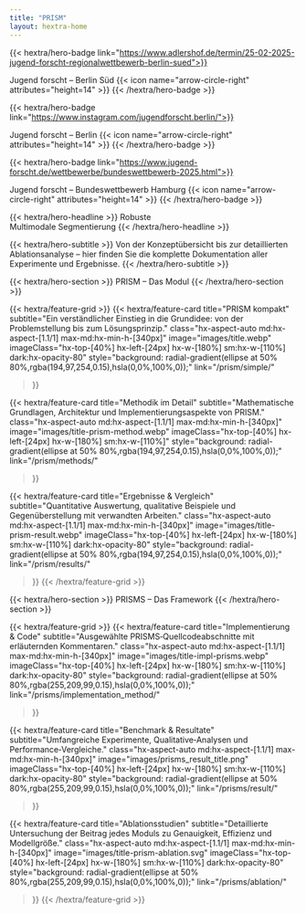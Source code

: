 ```yaml
---
title: "PRISM"
layout: hextra-home
---
```


{{< hextra/hero-badge link="https://www.adlershof.de/termin/25-02-2025-jugend-forscht-regionalwettbewerb-berlin-sued">}}
  <div class="hx-w-2 hx-h-2 hx-rounded-full hx-bg-primary-400"></div>
  <span>Jugend forscht – Berlin Süd</span>
  {{< icon name="arrow-circle-right" attributes="height=14" >}}
{{< /hextra/hero-badge >}}

<div class="hx-mt-2 hx-mb-2"></div>

{{< hextra/hero-badge link="https://www.instagram.com/jugendforscht.berlin/">}}
  <div class="hx-w-2 hx-h-2 hx-rounded-full hx-bg-custom-primary-400"></div>
  <span>Jugend forscht – Berlin</span>
  {{< icon name="arrow-circle-right" attributes="height=14" >}}
{{< /hextra/hero-badge >}}

<div class="hx-mt-2 hx-mb-2"></div>

{{< hextra/hero-badge link="https://www.jugend-forscht.de/wettbewerbe/bundeswettbewerb-2025.html">}}
  <div class="hx-w-2 hx-h-2 hx-rounded-full hx-bg-custom-primary-800"></div>
  <span>Jugend forscht – Bundeswettbewerb Hamburg</span>
  {{< icon name="arrow-circle-right" attributes="height=14" >}}
{{< /hextra/hero-badge >}}

<div class="hx-mt-6 hx-mb-6">

{{< hextra/hero-headline >}}
  Robuste&nbsp;<br class="hx:sm:block hx:hidden" />Multimodale Segmentierung
{{< /hextra/hero-headline >}}


<div class="hx-mb-12">
{{< hextra/hero-subtitle >}}
  Von der Konzeptübersicht bis zur detaillierten Ablationsanalyse – hier finden Sie die komplette Dokumentation aller Experimente und Ergebnisse.
{{< /hextra/hero-subtitle >}}
</div>

<div class="hx-mt-6"></div>

{{< hextra/hero-section >}}
  PRISM – Das Modul
{{< /hextra/hero-section >}}

<div class="hx-mt-6 hx-mb-6"></div>

{{< hextra/feature-grid >}}
  {{< hextra/feature-card
      title="PRISM kompakt"
      subtitle="Ein verständlicher Einstieg in die Grundidee: von der Problemstellung bis zum Lösungsprinzip."
      class="hx-aspect-auto md:hx-aspect-[1.1/1] max-md:hx-min-h-[340px]"
      image="images/title.webp"
      imageClass="hx-top-[40%] hx-left-[24px] hx-w-[180%] sm:hx-w-[110%] dark:hx-opacity-80"
      style="background: radial-gradient(ellipse at 50% 80%,rgba(194,97,254,0.15),hsla(0,0%,100%,0));"
      link="/prism/simple/"
  >}}

  {{< hextra/feature-card
      title="Methodik im Detail"
      subtitle="Mathematische Grundlagen, Architektur und Implementierungs­aspekte von PRISM."
      class="hx-aspect-auto md:hx-aspect-[1.1/1] max-md:hx-min-h-[340px]"
      image="images/title-prism-method.webp"
      imageClass="hx-top-[40%] hx-left-[24px] hx-w-[180%] sm:hx-w-[110%]"
      style="background: radial-gradient(ellipse at 50% 80%,rgba(194,97,254,0.15),hsla(0,0%,100%,0));"
      link="/prism/methods/"
  >}}

  {{< hextra/feature-card
      title="Ergebnisse & Vergleich"
      subtitle="Quantitative Auswertung, qualitative Beispiele und Gegenüberstellung mit verwandten Arbeiten."
      class="hx-aspect-auto md:hx-aspect-[1.1/1] max-md:hx-min-h-[340px]"
      image="images/title-prism-result.webp"
      imageClass="hx-top-[40%] hx-left-[24px] hx-w-[180%] sm:hx-w-[110%] dark:hx-opacity-80"
      style="background: radial-gradient(ellipse at 50% 80%,rgba(194,97,254,0.15),hsla(0,0%,100%,0));"
      link="/prism/results/"
  >}}
{{< /hextra/feature-grid >}}

<div class="hx-mt-6 hx-mb-6"></div>

{{< hextra/hero-section >}}
  PRISMS – Das Framework
{{< /hextra/hero-section >}}

<div class="hx-mt-6 hx-mb-6"></div>

{{< hextra/feature-grid >}}
  {{< hextra/feature-card
      title="Implementierung & Code"
      subtitle="Ausgewählte PRISMS‑Quellcodeabschnitte mit erläuternden Kommentaren."
      class="hx-aspect-auto md:hx-aspect-[1.1/1] max-md:hx-min-h-[340px]"
      image="images/title-impl-prisms.webp"
      imageClass="hx-top-[40%] hx-left-[24px] hx-w-[180%] sm:hx-w-[110%] dark:hx-opacity-80"
      style="background: radial-gradient(ellipse at 50% 80%,rgba(255,209,99,0.15),hsla(0,0%,100%,0));"
      link="/prisms/implementation_method/"
  >}}

  {{< hextra/feature-card
      title="Benchmark & Resultate"
      subtitle="Umfangreiche Experimente, Qualitative‑Analysen und Performance‑Vergleiche."
      class="hx-aspect-auto md:hx-aspect-[1.1/1] max-md:hx-min-h-[340px]"
      image="images/prisms_result_title.png"
      imageClass="hx-top-[40%] hx-left-[24px] hx-w-[180%] sm:hx-w-[110%] dark:hx-opacity-80"
      style="background: radial-gradient(ellipse at 50% 80%,rgba(255,209,99,0.15),hsla(0,0%,100%,0));"
      link="/prisms/result/"
  >}}

  {{< hextra/feature-card
      title="Ablations­studien"
      subtitle="Detaillierte Untersuchung der Beitrag jedes Moduls zu Genauigkeit, Effizienz und Modellgröße."
      class="hx-aspect-auto md:hx-aspect-[1.1/1] max-md:hx-min-h-[340px]"
      image="images/title-prism-ablation.svg"
      imageClass="hx-top-[40%] hx-left-[24px] hx-w-[180%] sm:hx-w-[110%] dark:hx-opacity-80"
      style="background: radial-gradient(ellipse at 50% 80%,rgba(255,209,99,0.15),hsla(0,0%,100%,0));"
      link="/prisms/ablation/"
  >}}
{{< /hextra/feature-grid >}}

